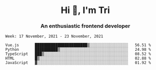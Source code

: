 <h1 align="center">Hi 👋, I'm Tri</h1>
<h3 align="center">An enthusiastic frontend developer</h3>

<!--START_SECTION:waka-->
```text
Week: 17 November, 2021 - 23 November, 2021

Vue.js       ███████████████████████▒░░░░░░░░░░░░░░░░░   56.51 % 
Python       ██████████▒░░░░░░░░░░░░░░░░░░░░░░░░░░░░░░   24.98 % 
TypeScript   ███▒░░░░░░░░░░░░░░░░░░░░░░░░░░░░░░░░░░░░░   08.52 % 
HTML         █▒░░░░░░░░░░░░░░░░░░░░░░░░░░░░░░░░░░░░░░░   02.88 % 
JavaScript   ▓░░░░░░░░░░░░░░░░░░░░░░░░░░░░░░░░░░░░░░░░   01.92 % 
```
<!--END_SECTION:waka-->
